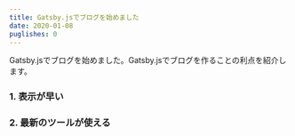 ```yaml
---
title: Gatsby.jsでブログを始めました
date: 2020-01-08
puglishes: 0
---
```


Gatsby.jsでブログを始めました。Gatsby.jsでブログを作ることの利点を紹介します。

### 1. 表示が早い
### 2. 最新のツールが使える
